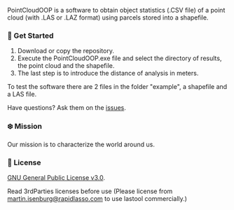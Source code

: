 PointCloudOOP is a software to obtain object statistics (.CSV file) of a point cloud (with .LAS or .LAZ format) using parcels stored into a shapefile.

### :rocket: Get Started ###

1) Download or copy the repository.
2) Execute the PointCloudOOP.exe file and select the directory of results, the point cloud and the shapefile. 
3) The last step is to introduce the distance of analysis in meters.

To test the software there are 2 files in the folder "example", a shapefile and a LAS file.

Have questions?  Ask them on the [issues](https://github.com/juacarri/PointCloudOOP/issues).

### :snowflake: Mission ###

Our mission is to characterize the world around us.

### :green_book: License ###

[GNU General Public License v3.0](https://www.gnu.org/licenses/gpl-3.0.html).

Read 3rdParties licenses before use (Please license from martin.isenburg@rapidlasso.com to use lastool commercially.)

